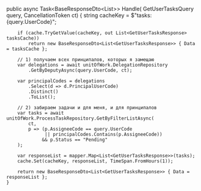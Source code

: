 public async Task<BaseResponseDto<List<GetUserTasksResponse>>> Handle(
        GetUserTasksQuery query,
        CancellationToken ct)
    {
        string cacheKey = $"tasks:{query.UserCode}";

        if (cache.TryGetValue(cacheKey, out List<GetUserTasksResponse> tasksCache))
            return new BaseResponseDto<List<GetUserTasksResponse>> { Data = tasksCache };

        // 1) получаем всех принципалов, которых я замещаю
        var delegations = await unitOfWork.DelegationRepository
            .GetByDeputyAsync(query.UserCode, ct);

        var principalCodes = delegations
            .Select(d => d.PrincipalUserCode)
            .Distinct()
            .ToList();

        // 2) забираем задачи и для меня, и для принципалов
        var tasks = await unitOfWork.ProcessTaskRepository.GetByFilterListAsync(
            ct,
            p => (p.AssigneeCode == query.UserCode
                  || principalCodes.Contains(p.AssigneeCode))
                 && p.Status == "Pending"
        );

        var responseList = mapper.Map<List<GetUserTasksResponse>>(tasks);
        cache.Set(cacheKey, responseList, TimeSpan.FromHours(1));

        return new BaseResponseDto<List<GetUserTasksResponse>> { Data = responseList };
    }
